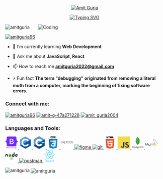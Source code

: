 <p align="center">
  <a href="https://github.com/amitguria">
    <img src="https://github.com/amitguria/amitguria/assets/110809249/30fc0aff-02bd-435b-a856-1f1dc48dda0f" alt="Amit Guria" /></a>
</p>

<p align="center">
<a href="https://git.io/typing-svg"><img src="https://readme-typing-svg.demolab.com/?lines=Web%20Developer;Eternal%20Learner;Tech%20Enthusiast&font=Fira%20Code&center=true&width=440&height=45&color=00F7AA&vCenter=true&pause=1000&size=30" alt="Typing SVG" /></a>
</p>


<img align="right" alt="Coding" width="400" src="https://www.pjsgames.com/cdn/shop/collections/collection__digital-pc-gaming.jpg?v=1694115640">

<p align="left"> <img src="https://komarev.com/ghpvc/?username=amitguria&label=Profile%20views&color=0e75b6&style=flat" alt="amitguria" /> </p>

<p align="left"> <a href="https://twitter.com/amitguria96" target="blank"><img src="https://img.shields.io/twitter/follow/amitguria96?logo=twitter&style=for-the-badge" alt="amitguria96" /></a> </p>

- 🌱 I’m currently learning **Web Development**

- 💬 Ask me about **JavaScript, React**

- 📫 How to reach me **amitguria2022@gmail.com**

- ⚡ Fun fact **The term "debugging" originated from removing a literal moth from a computer, marking the beginning of fixing software errors.**

<h3 align="left">Connect with me:</h3>
<p align="left">
<a href="https://twitter.com/amitguria96" target="blank"><img align="center" src="https://raw.githubusercontent.com/rahuldkjain/github-profile-readme-generator/master/src/images/icons/Social/twitter.svg" alt="amitguria96" height="30" width="40" /></a>
<a href="https://linkedin.com/in/amit-g-47a271228" target="blank"><img align="center" src="https://raw.githubusercontent.com/rahuldkjain/github-profile-readme-generator/master/src/images/icons/Social/linked-in-alt.svg" alt="amit-g-47a271228" height="30" width="40" /></a>
<a href="https://instagram.com/amit_guria2004" target="blank"><img align="center" src="https://raw.githubusercontent.com/rahuldkjain/github-profile-readme-generator/master/src/images/icons/Social/instagram.svg" alt="amit_guria2004" height="30" width="40" /></a>
</p>

<h3 align="left">Languages and Tools:</h3>
<p align="left"> <a href="https://getbootstrap.com" target="_blank" rel="noreferrer"> <img src="https://raw.githubusercontent.com/devicons/devicon/master/icons/bootstrap/bootstrap-plain-wordmark.svg" alt="bootstrap" width="40" height="40"/> </a> <a href="https://www.cprogramming.com/" target="_blank" rel="noreferrer"> <img src="https://raw.githubusercontent.com/devicons/devicon/master/icons/c/c-original.svg" alt="c" width="40" height="40"/> </a> <a href="https://www.w3schools.com/cpp/" target="_blank" rel="noreferrer"> <img src="https://raw.githubusercontent.com/devicons/devicon/master/icons/cplusplus/cplusplus-original.svg" alt="cplusplus" width="40" height="40"/> </a> <a href="https://www.w3schools.com/css/" target="_blank" rel="noreferrer"> <img src="https://raw.githubusercontent.com/devicons/devicon/master/icons/css3/css3-original-wordmark.svg" alt="css3" width="40" height="40"/> </a> <a href="https://expressjs.com" target="_blank" rel="noreferrer"> <img src="https://raw.githubusercontent.com/devicons/devicon/master/icons/express/express-original-wordmark.svg" alt="express" width="40" height="40"/> </a> <a href="https://www.figma.com/" target="_blank" rel="noreferrer"> <img src="https://www.vectorlogo.zone/logos/figma/figma-icon.svg" alt="figma" width="40" height="40"/> </a> <a href="https://git-scm.com/" target="_blank" rel="noreferrer"> <img src="https://www.vectorlogo.zone/logos/git-scm/git-scm-icon.svg" alt="git" width="40" height="40"/> </a> <a href="https://www.w3.org/html/" target="_blank" rel="noreferrer"> <img src="https://raw.githubusercontent.com/devicons/devicon/master/icons/html5/html5-original-wordmark.svg" alt="html5" width="40" height="40"/> </a> <a href="https://developer.mozilla.org/en-US/docs/Web/JavaScript" target="_blank" rel="noreferrer"> <img src="https://raw.githubusercontent.com/devicons/devicon/master/icons/javascript/javascript-original.svg" alt="javascript" width="40" height="40"/> </a> <a href="https://www.mongodb.com/" target="_blank" rel="noreferrer"> <img src="https://raw.githubusercontent.com/devicons/devicon/master/icons/mongodb/mongodb-original-wordmark.svg" alt="mongodb" width="40" height="40"/> </a> <a href="https://www.mysql.com/" target="_blank" rel="noreferrer"> <img src="https://raw.githubusercontent.com/devicons/devicon/master/icons/mysql/mysql-original-wordmark.svg" alt="mysql" width="40" height="40"/> </a> <a href="https://nodejs.org" target="_blank" rel="noreferrer"> <img src="https://raw.githubusercontent.com/devicons/devicon/master/icons/nodejs/nodejs-original-wordmark.svg" alt="nodejs" width="40" height="40"/> </a> <a href="https://postman.com" target="_blank" rel="noreferrer"> <img src="https://www.vectorlogo.zone/logos/getpostman/getpostman-icon.svg" alt="postman" width="40" height="40"/> </a> <a href="https://reactjs.org/" target="_blank" rel="noreferrer"> <img src="https://raw.githubusercontent.com/devicons/devicon/master/icons/react/react-original-wordmark.svg" alt="react" width="40" height="40"/> </a> </p>

<p><img align="left" src="https://github-readme-stats.vercel.app/api/top-langs?username=amitguria&show_icons=true&locale=en&layout=compact" alt="amitguria" /></p>

<p>&nbsp;<img align="center" src="https://github-readme-stats.vercel.app/api?username=amitguria&show_icons=true&locale=en" alt="amitguria" /></p>
